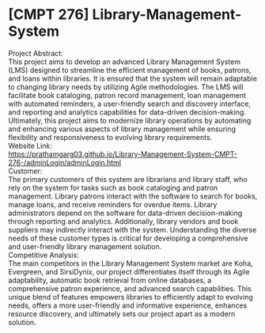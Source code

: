 # [CMPT 276]  Library-Management-System  
Project Abstract:<br>
This project aims to develop an advanced Library Management System (LMS) designed to streamline the efficient management of books, patrons, and loans within libraries. It is ensured that the system will remain adaptable to changing library needs by utilizing Agile methodologies. The LMS will facilitate book cataloging, patron record management, loan management with automated reminders, a user-friendly search and discovery interface, and reporting and analytics capabilities for data-driven decision-making. Ultimately, this project aims to modernize library operations by automating and enhancing various aspects of library management while ensuring flexibility and responsiveness to evolving library requirements.<br>
Website Link:<br>
https://prathamgarg03.github.io/Library-Management-System-CMPT-276-/adminLogin/adminLogin.html<br>
Customer:<br>
The primary customers of this system are librarians and library staff, who rely on the system for tasks such as book cataloging and patron management. Library patrons interact with the software to search for books, manage loans, and receive reminders for overdue items. Library administrators depend on the software for data-driven decision-making through reporting and analytics. Additionally, library vendors and book suppliers may indirectly interact with the system. Understanding the diverse needs of these customer types is critical for developing a comprehensive and user-friendly library management solution.<br>
Competitive Analysis:<br>
The main competitors in the Library Management System market are Koha, Evergreen, and SirsiDynix, our project differentiates itself through its Agile adaptability, automatic book retrieval from online databases, a comprehensive patron experience, and advanced search capabilities. This unique blend of features empowers libraries to efficiently adapt to evolving needs, offers a more user-friendly and informative experience, enhances resource discovery, and ultimately sets our project apart as a modern solution.<br>

